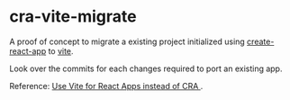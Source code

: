 # cra-vite-migrate

A proof of concept to migrate a existing project initialized using [create-react-app](https://create-react-app.dev/) to [vite](https://vitejs.dev/).

Look over the commits for each changes required to port an existing app.

Reference: [Use Vite for React Apps instead of CRA
](https://dev.to/nilanth/use-vite-for-react-apps-instead-of-cra-3pkg).